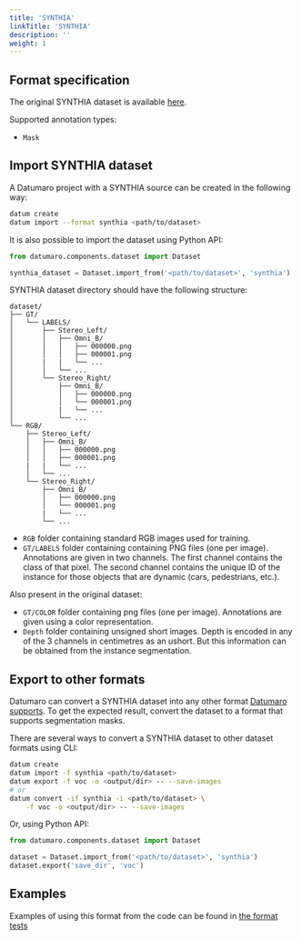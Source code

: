 ```yaml
---
title: 'SYNTHIA'
linkTitle: 'SYNTHIA'
description: ''
weight: 1
---
```


## Format specification

The original SYNTHIA dataset is available
[here](https://synthia-dataset.net).

Supported annotation types:
- `Mask`

## Import SYNTHIA dataset

A Datumaro project with a SYNTHIA source can be created in the following way:

```bash
datum create
datum import --format synthia <path/to/dataset>
```

It is also possible to import the dataset using Python API:

```python
from datumaro.components.dataset import Dataset

synthia_dataset = Dataset.import_from('<path/to/dataset>', 'synthia')
```

SYNTHIA dataset directory should have the following structure:

<!--lint disable fenced-code-flag-->
```
dataset/
├── GT/
│   └── LABELS/
│       ├── Stereo_Left/
│       │   ├── Omni_B/
│       │   │   ├── 000000.png
│       │   │   ├── 000001.png
│       |   |   └── ...
│       │   └── ...
│       └── Stereo_Right/
│           ├── Omni_B/
│           │   ├── 000000.png
│           │   └── 000001.png
│           |   └── ...
│           └── ...
└── RGB/
    ├── Stereo_Left/
    │   ├── Omni_B/
    │   │   ├── 000000.png
    │   │   ├── 000001.png
    |   |   └── ...
    │   └── ...
    └── Stereo_Right/
        ├── Omni_B/
        │   ├── 000000.png
        │   └── 000001.png
        |   └── ...
        └── ...
```

- `RGB` folder containing standard RGB images used for training.
- `GT/LABELS` folder containing containing PNG files (one per image).
  Annotations are given in two channels. The first channel contains
  the class of that pixel. The second channel contains the unique ID
  of the instance for those objects that are dynamic (cars, pedestrians, etc.).

Also present in the original dataset:
- `GT/COLOR` folder containing png files (one per image).
  Annotations are given using a color representation.
- `Depth` folder containing unsigned short images. Depth is encoded
  in any of the 3 channels in centimetres as an ushort.
  But this information can be obtained from the instance segmentation.


## Export to other formats

Datumaro can convert a SYNTHIA dataset into any other format [Datumaro supports](/docs/user-manual/supported_formats/).
To get the expected result, convert the dataset to a format
that supports segmentation masks.

There are several ways to convert a SYNTHIA dataset to other dataset
formats using CLI:

```bash
datum create
datum import -f synthia <path/to/dataset>
datum export -f voc -o <output/dir> -- --save-images
# or
datum convert -if synthia -i <path/to/dataset> \
    -f voc -o <output/dir> -- --save-images
```

Or, using Python API:

```python
from datumaro.components.dataset import Dataset

dataset = Dataset.import_from('<path/to/dataset>', 'synthia')
dataset.export('save_dir', 'voc')
```

## Examples

Examples of using this format from the code can be found in
[the format tests](https://github.com/openvinotoolkit/datumaro/blob/develop/tests/test_synthia_format.py)
